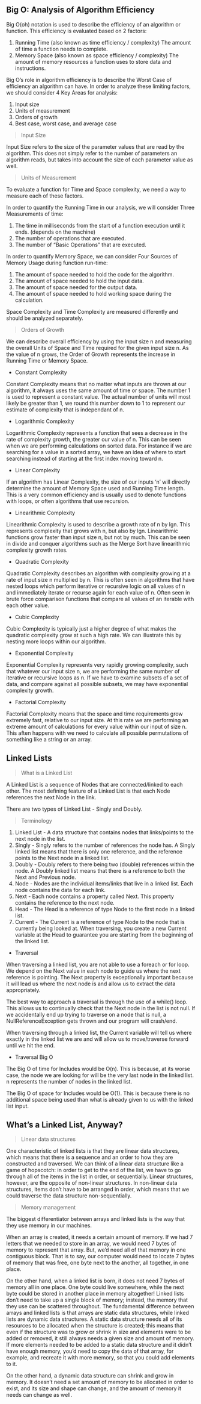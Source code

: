 ## Big O: Analysis of Algorithm Efficiency

Big O(oh) notation is used to describe the efficiency of an algorithm or function. 
This efficiency is evaluated based on 2 factors:
1. Running Time (also known as time efficiency / complexity)
The amount of time a function needs to complete.
2. Memory Space (also known as space efficiency / complexity)
The amount of memory resources a function uses to store data and instructions.

Big O’s role in algorithm efficiency is to describe the Worst Case of efficiency an algorithm can have.
In order to analyze these limiting factors, we should consider 4 Key Areas for analysis:
1. Input size
2. Units of measurement 
3. Orders of growth
4. Best case, worst case, and average case

> Input Size

Input Size refers to the size of the parameter values that are read by the algorithm. 
This does not simply refer to the number of parameters an algorithm reads, 
but takes into account the size of each parameter value as well.

> Units of Measurement

To evaluate a function for Time and Space complexity, we need a way to measure each of these factors.

In order to quantify the Running Time in our analysis, we will consider Three Measurements of time:
1. The time in milliseconds from the start of a function execution until it ends. (depends on the machine)
2. The number of operations that are executed.
3. The number of “Basic Operations” that are executed.

In order to quantify Memory Space, we can consider Four Sources of Memory Usage during function run-time:
1. The amount of space needed to hold the code for the algorithm.
2. The amount of space needed to hold the input data.
3. The amount of space needed for the output data.
4. The amount of space needed to hold working space during the calculation.

Space Complexity and Time Complexity are measured differently and should be analyzed separately.

> Orders of Growth

We can describe overall efficiency by using the input size n and measuring the overall Units of Space and Time required for the given input size n. As the value of n grows, the Order of Growth represents the increase in Running Time or Memory Space.

- Constant Complexity

Constant Complexity means that no matter what inputs are thrown at our algorithm, it always uses the same amount of time or space. The number 1 is used to represent a constant value. The actual number of units will most likely be greater than 1, we round this number down to 1 to represent our estimate of complexity that is independant of n.

- Logarithmic Complexity

Logarithmic Complexity represents a function that sees a decrease in the rate of complexity growth, the greater our value of n. This can be seen when we are performing calculations on sorted data. For instance if we are searching for a value in a sorted array, we have an idea of where to start searching instead of starting at the first index moving toward n.

- Linear Complexity

If an algorithm has Linear Complexity, the size of our inputs ‘n’ will directly determine the amount of Memory Space used and Running Time length. This is a very common efficiency and is usually used to denote functions with loops, or often algorithms that use recursion.

- Linearithmic Complexity

Linearithmic Complexity is used to describe a growth rate of n by lgn. This represents complexity that grows with n, but also by lgn. Linearithmic functions grow faster than input size n, but not by much. This can be seen in divide and conquer algorithms such as the Merge Sort have linearithmic complexity growth rates.

- Quadratic Complexity 

Quadratic Complexity describes an algorithm with complexity growing at a rate of input size n multiplied by n. This is often seen in algorithms that have nested loops which perform iterative or recursive logic on all values of n and immediately iterate or recurse again for each value of n. Often seen in brute force comparison functions that compare all values of an iterable with each other value.

- Cubic Complexity

Cubic Complexity is typically just a higher degree of what makes the quadratic complexity grow at such a high rate. We can illustrate this by nesting more loops within our algorithm.

- Exponential Complexity

Exponential Complexity represents very rapidly growing complexity, such that whatever our input size n, we are performing the same number of iterative or recursive loops as n. If we have to examine subsets of a set of data, and compare against all possible subsets, we may have exponential complexity growth.

- Factorial Complexity

Factorial Complexity means that the space and time requirements grow extremely fast, relative to our input size. At this rate we are performing an extreme amount of calculations for every value within our input of size n. This aften happens with we need to calculate all possible permutations of something like a string or an array.


## Linked Lists

> What is a Linked List

A Linked List is a sequence of Nodes that are connected/linked to each other. The most defining feature of a Linked List is that each Node references the next Node in the link.

There are two types of Linked List - Singly and Doubly.

> Terminology

1. Linked List - A data structure that contains nodes that links/points to the next node in the list.
2. Singly - Singly refers to the number of references the node has. A Singly linked list means that there is only one reference, and the reference points to the Next node in a linked list.
3. Doubly - Doubly refers to there being two (double) references within the node. A Doubly linked list means that there is a reference to both the Next and Previous node.
4. Node - Nodes are the individual items/links that live in a linked list. Each node contains the data for each link.
5. Next - Each node contains a property called Next. This property contains the reference to the next node.
6. Head - The Head is a reference of type Node to the first node in a linked list.
7. Current - The Current is a reference of type Node to the node that is currently being looked at. When traversing, you create a new Current variable at the Head to guarantee you are starting from the beginning of the linked list.

- Traversal

When traversing a linked list, you are not able to use a foreach or for loop. We depend on the Next value in each node to guide us where the next reference is pointing. The Next property is exceptionally important because it will lead us where the next node is and allow us to extract the data appropriately.

The best way to approach a traversal is through the use of a while() loop. This allows us to continually check that the Next node in the list is not null. If we accidentally end up trying to traverse on a node that is null, a NullReferenceException gets thrown and our program will crash/end.

When traversing through a linked list, the Current variable will tell us where exactly in the linked list we are and will allow us to move/traverse forward until we hit the end.

- Traversal Big O

The Big O of time for Includes would be O(n). This is because, at its worse case, the node we are looking for will be the very last node in the linked list. n represents the number of nodes in the linked list.

The Big O of space for Includes would be O(1). This is because there is no additional space being used than what is already given to us with the linked list input.

## What’s a Linked List, Anyway? 

> Linear data structures

One characteristic of linked lists is that they are linear data structures, which means that there is a sequence and an order to how they are constructed and traversed. 
We can think of a linear data structure like a game of hopscotch: in order to get to 
the end of the list, we have to go through all of the items in the list in order,
or sequentially. Linear structures, however, are the opposite of non-linear structures. In non-linear data structures, items don’t have to be arranged in order, which means that we could traverse the data structure non-sequentially.

> Memory management

The biggest differentiator between arrays and linked lists is the way that they use memory in our machines. 

When an array is created, it needs a certain amount of memory. If we had 7 letters that we needed to store in an array, we would need 7 bytes of memory to represent that array. But, we’d need all of that memory in one contiguous block. That is to say, our computer would need to locate 7 bytes of memory that was free, one byte next to the another, all together, in one place.

On the other hand, when a linked list is born, it does not need 7 bytes of memory all in one place. One byte could live somewhere, while the next byte could be stored in another place in memory altogether! Linked lists don’t need to take up a single block of memory; instead, the memory that they use can be scattered throughout.
The fundamental difference between arrays and linked lists is that arrays are static data structures, while linked lists are dynamic data structures. A static data structure needs all of its resources to be allocated when the structure is created; this means that even if the structure was to grow or shrink in size and elements were to be added or removed, it still always needs a given size and amount of memory. If more elements needed to be added to a static data structure and it didn’t have enough memory, you’d need to copy the data of that array, for example, and recreate it with more memory, so that you could add elements to it.

On the other hand, a dynamic data structure can shrink and grow in memory. It doesn’t need a set amount of memory to be allocated in order to exist, and its size and shape can change, and the amount of memory it needs can change as well.
